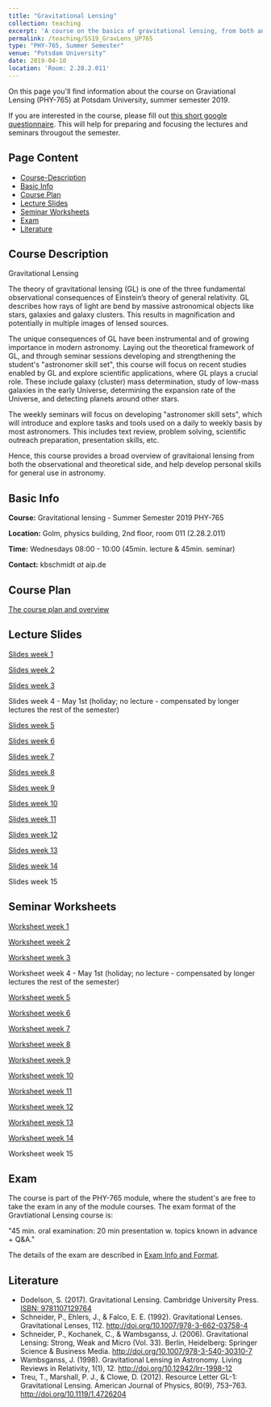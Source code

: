 ```yaml
---
title: "Gravitational Lensing"
collection: teaching
excerpt: 'A course on the basics of gravitational lensing, from both an observational and theoretical point of view, developing research skills along the way.'
permalink: /teaching/SS19_GravLens_UP765
type: "PHY-765, Summer Semester"
venue: "Potsdam University"
date: 2019-04-10
location: 'Room: 2.28.2.011'
---
```


On this page you'll find information about the course on Graviational Lensing (PHY-765) at Potsdam University, summer semester 2019.

If you are interested in the course, please fill out [this short google questionnaire](https://goo.gl/forms/nNQCJeGbFcG7SYem1). This will help for preparing and focusing the lectures and seminars througout the semester.

## Page Content

- [Course-Description](#course-description)
- [Basic Info](#basic-info)
- [Course Plan](#course-plan)
- [Lecture Slides](#lecture-slides)
- [Seminar Worksheets](#seminar-worksheets)
- [Exam](#exam)
- [Literature](#literature)

## Course Description

Gravitational Lensing

The theory of gravitational lensing (GL) is one of the three fundamental observational consequences of Einstein’s theory of general relativity. GL describes how rays of light are bend by massive astronomical objects like stars, galaxies and galaxy clusters. This results in magnification and potentially in multiple images of lensed sources. 

The unique consequences of GL have been instrumental and of growing importance in modern astronomy. Laying out the theoretical framework of GL, and through seminar sessions developing and strengthening the student's "astronomer skill set", this course will focus on recent studies enabled by GL and explore scientific applications, where GL plays a crucial role. These include galaxy (cluster) mass determination, study of low-mass galaxies in the early Universe, determining the expansion rate of the Universe, and detecting planets around other stars.

The weekly seminars will focus on developing "astronomer skill sets", which will introduce and explore tasks and tools used on a daily to weekly basis by most astronomers. This includes text review, problem solving, scientific outreach preparation, presentation skills, etc.

Hence, this course provides a broad overview of gravitaional lensing from both the observational and theoretical side, and help develop personal skills for general use in astronomy.

## Basic Info

__Course:__ Gravitational lensing - Summer Semester 2019 PHY-765

__Location:__ Golm, physics building, 2nd floor, room 011 (2.28.2.011)

__Time:__ Wednesdays 08:00 - 10:00 (45min. lecture & 45min. seminar)

__Contact:__ kbschmidt *at* aip.de

## Course Plan

[The course plan and overview](http://kasperschmidt.github.io/files/SS19_GL/SS19_GL_courseplan.pdf)

## Lecture Slides

[Slides week 1](https://kasperschmidt.github.io/files/SS19_GL/SS19_GravLens_slides_week1.pdf)

[Slides week 2](https://kasperschmidt.github.io/files/SS19_GL/SS19_GravLens_slides_week2.pdf)

[Slides week 3](https://kasperschmidt.github.io/files/SS19_GL/SS19_GravLens_slides_week3.pdf)

Slides week 4 - May 1st (holiday; no lecture - compensated by longer lectures the rest of the semester)

[Slides week 5](https://kasperschmidt.github.io/files/SS19_GL/SS19_GravLens_slides_week5.pdf)

[Slides week 6](https://kasperschmidt.github.io/files/SS19_GL/SS19_GravLens_slides_week6.pdf)

[Slides week 7](https://kasperschmidt.github.io/files/SS19_GL/SS19_GravLens_slides_week7.pdf)

[Slides week 8](https://kasperschmidt.github.io/files/SS19_GL/SS19_GravLens_slides_week8.pdf)

[Slides week 9](https://kasperschmidt.github.io/files/SS19_GL/SS19_GravLens_slides_week9.pdf)

[Slides week 10](https://kasperschmidt.github.io/files/SS19_GL/SS19_GravLens_slides_week10.pdf)

[Slides week 11](https://kasperschmidt.github.io/files/SS19_GL/SS19_GravLens_slides_week11.pdf)

[Slides week 12](https://kasperschmidt.github.io/files/SS19_GL/SS19_GravLens_slides_week12.pdf)

[Slides week 13](https://kasperschmidt.github.io/files/SS19_GL/SS19_GravLens_slides_week13.pdf)

[Slides week 14](https://kasperschmidt.github.io/files/SS19_GL/SS19_GravLens_slides_week14.pdf)

Slides week 15

## Seminar Worksheets

[Worksheet week 1](https://kasperschmidt.github.io/files/SS19_GL/SS19_GravLens_worksheet_week1.pdf)

[Worksheet week 2](https://kasperschmidt.github.io/files/SS19_GL/SS19_GravLens_worksheet_week2.pdf)

[Worksheet week 3](https://kasperschmidt.github.io/files/SS19_GL/SS19_GravLens_worksheet_week3.pdf)

Worksheet week 4 - May 1st (holiday; no lecture - compensated by longer lectures the rest of the semester)

[Worksheet week 5](https://kasperschmidt.github.io/files/SS19_GL/SS19_GravLens_worksheet_week5.pdf)

[Worksheet week 6](https://kasperschmidt.github.io/files/SS19_GL/SS19_GravLens_worksheet_week6.pdf)

[Worksheet week 7](https://kasperschmidt.github.io/files/SS19_GL/SS19_GravLens_worksheet_week7.pdf)

[Worksheet week 8](https://kasperschmidt.github.io/files/SS19_GL/SS19_GravLens_worksheet_week8.pdf)

[Worksheet week 9](https://kasperschmidt.github.io/files/SS19_GL/SS19_GravLens_worksheet_week9.pdf)

[Worksheet week 10](https://kasperschmidt.github.io/files/SS19_GL/SS19_GravLens_worksheet_week10.pdf)

[Worksheet week 11](https://kasperschmidt.github.io/files/SS19_GL/SS19_GravLens_worksheet_week11.pdf)

[Worksheet week 12](https://kasperschmidt.github.io/files/SS19_GL/SS19_GravLens_worksheet_week12.pdf)

[Worksheet week 13](https://kasperschmidt.github.io/files/SS19_GL/SS19_GravLens_worksheet_week13.pdf)

[Worksheet week 14](https://kasperschmidt.github.io/files/SS19_GL/SS19_GravLens_worksheet_week14.pdf)

Worksheet week 15

## Exam

The course is part of the PHY-765 module, where the student's are free to take the exam in any of the module courses. The exam format of the Gravtiational Lensing course is:

"45 min. oral examination: 20 min presentation w. topics known in advance + Q&A."

The details of the exam are described in [Exam Info and Format](https://kasperschmidt.github.io/files/SS19_GL/SS19_GL_examinfo.pdf).

## Literature

* Dodelson, S. (2017). Gravitational Lensing. Cambridge University Press. [ISBN: 9781107129764](http://www.cambridge.org/de/academic/subjects/physics/cosmology-relativity-and-gravitation/gravitational-lensing#YuMYstpbYubV2DeQ.97)
* Schneider, P., Ehlers, J., & Falco, E. E. (1992). Gravitational Lenses. Gravitational Lenses, 112. <http://doi.org/10.1007/978-3-662-03758-4>
* Schneider, P., Kochanek, C., & Wambsganss, J. (2006). Gravitational Lensing: Strong, Weak and Micro (Vol. 33). Berlin, Heidelberg: Springer Science & Business Media. <http://doi.org/10.1007/978-3-540-30310-7>
* Wambsganss, J. (1998). Gravitational Lensing in Astronomy. Living Reviews in Relativity, 1(1), 12. <http://doi.org/10.12942/lrr-1998-12>
* Treu, T., Marshall, P. J., & Clowe, D. (2012). Resource Letter GL-1: Gravitational Lensing. American Journal of Physics, 80(9), 753–763. <http://doi.org/10.1119/1.4726204>